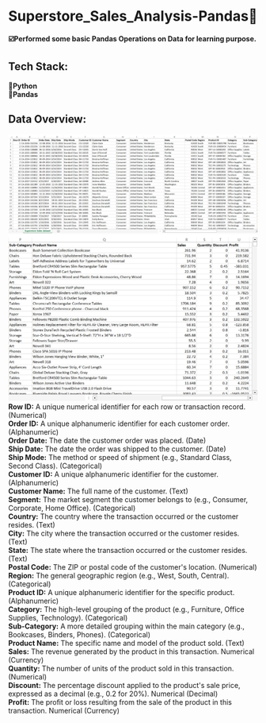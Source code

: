 # Superstore_Sales_Analysis-Pandas🐼
<b>☑️Performed some basic Pandas Operations on Data for learning purpose.</b>
<h2>Tech Stack:</h2>
<b>
  📝Python<br>
  🐼Pandas
</b>
<h2>Data Overview:</h2>
<img alt="image1" src="https://github.com/tanmay-changade/Superstore_Sales_Analysis-Pandas/blob/main/Table_Columns1.png"/>
<br>
<img alt="image2" src="https://github.com/tanmay-changade/Superstore_Sales_Analysis-Pandas/blob/main/Table_Columns2.png"/>
<br>
<b>Row ID:</b> A unique numerical identifier for each row or transaction record.	(Numerical)<br>
<b>Order ID:</b> A unique alphanumeric identifier for each customer order.	(Alphanumeric)<br>
<b>Order Date:</b> The date the customer order was placed.	(Date)<br>
<b>Ship Date:</b> The date the order was shipped to the customer.	(Date)<br>
<b>Ship Mode:</b> The method or speed of shipment (e.g., Standard Class, Second Class).	(Categorical)<br>
<b>Customer ID:</b> A unique alphanumeric identifier for the customer.	(Alphanumeric)<br>
<b>Customer Name:</b>	The full name of the customer.	(Text)<br>
<b>Segment:</b>	The market segment the customer belongs to (e.g., Consumer, Corporate, Home Office).	(Categorical)<br>
<b>Country:</b>	The country where the transaction occurred or the customer resides.	(Text)<br>
<b>City:</b>	The city where the transaction occurred or the customer resides.	(Text)<br>
<b>State:</b>	The state where the transaction occurred or the customer resides.	(Text)<br>
<b>Postal Code:</b>	The ZIP or postal code of the customer's location.	(Numerical)<br>
<b>Region:</b>	The general geographic region (e.g., West, South, Central).	(Categorical)<br>
<b>Product ID:</b>	A unique alphanumeric identifier for the specific product.	(Alphanumeric)<br>
<b>Category:</b>	The high-level grouping of the product (e.g., Furniture, Office Supplies, Technology).	(Categorical)<br>
<b>Sub-Category:</b>	A more detailed grouping within the main category (e.g., Bookcases, Binders, Phones).	(Categorical)<br>
<b>Product Name:</b>	The specific name and model of the product sold.	(Text)<br>
<b>Sales:</b>	The revenue generated by the product in this transaction.	Numerical (Currency)<br>
<b>Quantity:</b>	The number of units of the product sold in this transaction.	(Numerical)<br>
<b>Discount:</b>	The percentage discount applied to the product's sale price, expressed as a decimal (e.g., 0.2 for 20%).	Numerical (Decimal)<br>
<b>Profit:</b>	The profit or loss resulting from the sale of the product in this transaction.	Numerical (Currency)<br>
